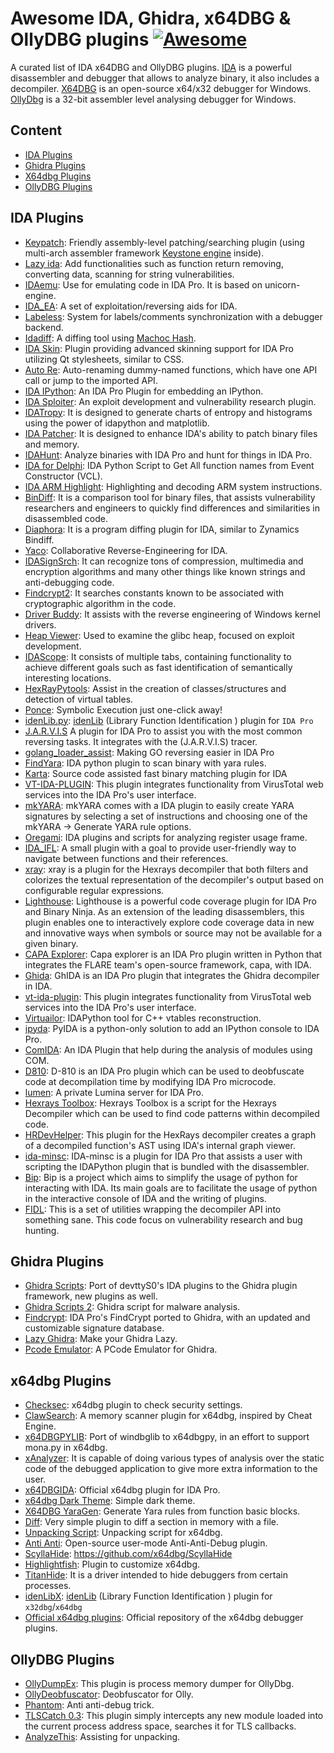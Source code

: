 # Awesome IDA, Ghidra, x64DBG & OllyDBG plugins [![Awesome](https://awesome.re/badge.svg)](https://awesome.re)
A curated list of IDA x64DBG and OllyDBG plugins. [IDA](https://www.hex-rays.com/products/ida/) is a powerful disassembler and debugger that allows to analyze binary, it also includes a decompiler. [X64DBG](https://x64dbg.com/#start) is an open-source x64/x32 debugger for Windows. [OllyDbg](http://www.ollydbg.de/) is a 32-bit assembler level analysing debugger for Windows.

## Content

<!--ts-->
   * [IDA Plugins](#IDA-Plugins)
   * [Ghidra Plugins](#Ghidra-Plugins)
   * [X64dbg Plugins](#x64dbg-Plugins)
   * [OllyDBG Plugins](#OllyDBG-PLugins)
<!--te-->

## IDA Plugins

* [Keypatch](http://keystone-engine.org/keypatch): Friendly assembly-level patching/searching plugin (using multi-arch assembler framework [Keystone engine](http://keystone-engine.org) inside). 
* [Lazy ida](https://github.com/L4ys/LazyIDA): Add functionalities such as function return removing, converting data, scanning for string vulnerabilities. 
* [IDAemu](https://github.com/36hours/idaemu): Use for emulating code in IDA Pro. It is based on unicorn-engine.
* [IDA_EA](https://github.com/1111joe1111/ida_ea): A set of exploitation/reversing aids for IDA.
* [Labeless](https://github.com/a1ext/labeless): System for labels/comments synchronization with a debugger backend.
* [Idadiff](https://github.com/0x00ach/idadiff): A diffing tool using [Machoc Hash](https://github.com/ANSSI-FR/polichombr/blob/dev/docs/MACHOC_HASH.md).
* [IDA Skin](https://github.com/zyantific/IDASkins): Plugin providing advanced skinning support for IDA Pro utilizing Qt stylesheets, similar to CSS.
* [Auto Re](https://github.com/a1ext/auto_re): Auto-renaming dummy-named functions, which have one API call or jump to the imported API.
* [IDA IPython](https://github.com/james91b/ida_ipython): An IDA Pro Plugin for embedding an IPython.
* [IDA Sploiter](https://github.com/iphelix/ida-sploiter): An exploit development and vulnerability research
plugin.
* [IDATropy](https://github.com/danigargu/IDAtropy): It is designed to generate charts of entropy and histograms using the power of idapython and matplotlib.
* [IDA Patcher](https://github.com/iphelix/ida-patcher): It is designed to enhance IDA's ability to patch binary files and memory.
* [IDAHunt](https://github.com/nccgroup/idahunt): Analyze binaries with IDA Pro and hunt for things in IDA Pro.
* [IDA for Delphi](https://github.com/Coldzer0/IDA-For-Delphi): IDA Python Script to Get All function names from Event Constructor (VCL).
* [IDA ARM Highlight](https://github.com/gdelugre/ida-arm-system-highlight): Highlighting and decoding ARM system instructions.
* [BinDiff](https://www.zynamics.com/bindiff.html): It is a comparison tool for binary files, that assists vulnerability researchers and engineers to quickly find differences and similarities in disassembled code.
* [Diaphora](https://github.com/joxeankoret/diaphora): It is a program diffing plugin for IDA, similar to Zynamics Bindiff.
* [Yaco](https://github.com/DGA-MI-SSI/YaCo): Collaborative Reverse-Engineering for IDA.
* [IDASignSrch](https://sourceforge.net/projects/idasignsrch/): It can recognize tons of compression, multimedia and encryption algorithms and many other things like known strings and anti-debugging code.
* [Findcrypt2](http://www.hex-rays.com/idapro/freefiles/findcrypt.zip): It searches constants known to be associated with cryptographic algorithm in the code.
* [Driver Buddy](https://github.com/nccgroup/DriverBuddy): It assists with the reverse engineering of Windows kernel drivers.
* [Heap Viewer](https://github.com/danigargu/heap-viewer): Used to examine the glibc heap, focused on exploit development.
* [IDAScope](https://bitbucket.org/daniel_plohmann/simplifire.idascope):  It consists of multiple tabs, containing functionality to achieve different goals such as fast identification of semantically interesting locations.
* [HexRayPytools](https://github.com/igogo-x86/HexRaysPyTools): Assist in the creation of classes/structures and detection of virtual tables. 
* [Ponce](https://github.com/illera88/Ponce): Symbolic Execution just one-click away!
* [idenLib.py](https://github.com/secrary/IDA-scripts/tree/master/idenLib): [idenLib](https://github.com/secrary/idenLib) (Library Function Identification ) plugin for `IDA Pro`
* [J.A.R.V.I.S](https://github.com/carlosgprado/JARVIS) A plugin for IDA Pro to assist you with the most common reversing tasks. It integrates with the (J.A.R.V.I.S) tracer.
* [golang_loader_assist](https://github.com/strazzere/golang_loader_assist): Making GO reversing easier in IDA Pro
* [FindYara](https://github.com/OALabs/FindYara): IDA python plugin to scan binary with yara rules.
* [Karta](https://github.com/CheckPointSW/Karta): Source code assisted fast binary matching plugin for IDA
* [VT-IDA-PLUGIN](https://github.com/VirusTotal/vt-ida-plugin): This plugin integrates functionality from VirusTotal web services into the IDA Pro's user interface.
* [mkYARA](https://github.com/fox-it/mkYARA): mkYARA comes with a IDA plugin to easily create YARA signatures by selecting a set of instructions and choosing one of the mkYARA -> Generate YARA rule options.
* [Oregami](https://github.com/shemesh999/oregami): IDA plugins and scripts for analyzing register usage frame.
* [IDA_IFL](https://github.com/hasherezade/ida_ifl): A small plugin with a goal to provide user-friendly way to navigate between functions and their references.
* [xray](https://github.com/patois/xray): xray is a plugin for the Hexrays decompiler that both filters and colorizes the textual representation of the decompiler's output based on configurable regular expressions.
* [Lighthouse](https://github.com/gaasedelen/lighthouse): Lighthouse is a powerful code coverage plugin for IDA Pro and Binary Ninja. As an extension of the leading disassemblers, this plugin enables one to interactively explore code coverage data in new and innovative ways when symbols or source may not be available for a given binary.
* [CAPA Explorer](https://github.com/fireeye/capa/tree/master/capa/ida/plugin): Capa explorer is an IDA Pro plugin written in Python that integrates the FLARE team's open-source framework, capa, with IDA.
* [Ghida](https://github.com/Cisco-Talos/GhIDA): GhIDA is an IDA Pro plugin that integrates the Ghidra decompiler in IDA.
* [vt-ida-plugin](https://github.com/VirusTotal/vt-ida-plugin): This plugin integrates functionality from VirusTotal web services into the IDA Pro's user interface.
* [Virtuailor](https://github.com/0xgalz/Virtuailor): IDAPython tool for C++ vtables reconstruction.
* [ipyda](https://github.com/eset/ipyida): PyIDA is a python-only solution to add an IPython console to IDA Pro.
* [ComIDA](https://github.com/airbus-cert/comida): An IDA Plugin that help during the analysis of modules using COM.
* [D810](https://gitlab.com/eshard/d810): D-810 is an IDA Pro plugin which can be used to deobfuscate code at decompilation time by modifying IDA Pro microcode.
* [lumen](https://github.com/naim94a/lumen): A private Lumina server for IDA Pro.
* [Hexrays Toolbox](https://github.com/patois/HexraysToolbox): Hexrays Toolbox is a script for the Hexrays Decompiler which can be used to find code patterns within decompiled code.
* [HRDevHelper](https://github.com/patois/HRDevHelper): This plugin for the HexRays decompiler creates a graph of a decompiled function's AST using IDA's internal graph viewer. 
* [ida-minsc](https://github.com/arizvisa/ida-minsc): IDA-minsc is a plugin for IDA Pro that assists a user with scripting the IDAPython plugin that is bundled with the disassembler. 
* [Bip](https://github.com/synacktiv/bip): Bip is a project which aims to simplify the usage of python for interacting with IDA. Its main goals are to facilitate the usage of python in the interactive console of IDA and the writing of plugins.
* [FIDL](https://github.com/fireeye/FIDL): This is a set of utilities wrapping the decompiler API into something sane. This code focus on vulnerability research and bug hunting.

## Ghidra Plugins
* [Ghidra Scripts](https://github.com/tacnetsol/ghidra_scripts): Port of devttyS0's IDA plugins to the Ghidra plugin framework, new plugins as well.
* [Ghidra Scripts 2](https://github.com/AllsafeCyberSecurity/ghidra_scripts): Ghidra script for malware analysis. 
* [Findcrypt](https://github.com/d3v1l401/FindCrypt-Ghidra): IDA Pro's FindCrypt ported to Ghidra, with an updated and customizable signature database.
* [Lazy Ghidra](https://github.com/AllsafeCyberSecurity/LazyGhidra): Make your Ghidra Lazy.
* [Pcode Emulator](https://github.com/kc0bfv/pcode-emulator): A PCode Emulator for Ghidra.

## x64dbg Plugins
* [Checksec](https://github.com/klks/checksec): x64dbg plugin to check security settings.
* [ClawSearch](https://github.com/codecat/ClawSearch): A memory scanner plugin for x64dbg, inspired by Cheat Engine.
* [x64DBGPYLIB](https://github.com/x64dbg/x64dbgpylib): Port of windbglib to x64dbgpy, in an effort to support mona.py in x64dbg.
* [xAnalyzer](https://github.com/ThunderCls/xAnalyzer): It is capable of doing various types of analysis over the static code of the debugged application to give more extra information to the user. 
* [x64DBGIDA](https://github.com/x64dbg/x64dbgida): Official x64dbg plugin for IDA Pro.
* [x64dbg Dark Theme](https://github.com/nextco/x64dbg-dark): Simple dark theme. 
* [X64DBG YaraGen](https://github.com/mrexodia/YaraGen): Generate Yara rules from function basic blocks.
* [Diff](https://github.com/mrexodia/Diff): Very simple plugin to diff a section in memory with a file.
* [Unpacking Script](https://github.com/x64dbg/Scripts): Unpacking script for x64dbg.
* [Anti Anti](https://github.com/brock7/xdbg): Open-source user-mode Anti-Anti-Debug plugin.
* [ScyllaHide](https://github.com/x64dbg/ScyllaHide): https://github.com/x64dbg/ScyllaHide
* [Highlightfish](https://github.com/Insid3CodeTeam/Highlightfish): Plugin to customize x64dbg.
* [TitanHide](https://github.com/mrexodia/TitanHide): It is a driver intended to hide debuggers from certain processes.
* [idenLibX](https://github.com/secrary/idenLibX): [idenLib](https://github.com/secrary/idenLib) (Library Function Identification ) plugin for `x32dbg`/`x64dbg`
* [Official x64dbg plugins](https://github.com/x64dbg/x64dbg/wiki/Plugins): Official repository of the x64dbg debugger plugins. 

## OllyDBG Plugins
* [OllyDumpEx](https://tuts4you.com/download/3451/): This plugin is process memory dumper for OllyDbg.
* [OllyDeobfuscator](https://tuts4you.com/download/3549/): Deobfuscator for Olly.
* [Phantom](https://tuts4you.com/download/1276/): Anti anti-debug trick.
* [TLSCatch 0.3](https://tuts4you.com/download/3014/): This plugin simply intercepts any new module loaded into the current process address space, searches it for TLS callbacks.
* [AnalyzeThis](https://tuts4you.com/download/2848/): Assisting for unpacking. 
